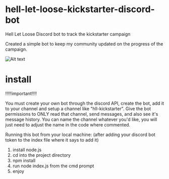 # hell-let-loose-kickstarter-discord-bot
Hell Let Loose Discord bot to track the kickstarter campaign

Created a simple bot to keep my community updated on the progress of the campaign.

![Alt text](https://i.imgur.com/vEm2ZJ3.png "Bot Running")

# install

!!!!!important!!!!

You must create your own bot through the discord API, create the bot, add it to your channel and setup a channel like "hll-kickstarter".
Give the bot permissions to ONLY read that channel, send messages, and also see it's message history. You can name the channel whatever you'd like, you will just need to adjust the name in the code where commented.

Running this bot from your local machine: (after adding your discord bot token to the index file where it says to add it)

1. install node.js
2. cd into the project directory
3. npm install
4. run node index.js from the cmd prompt
5. enjoy
